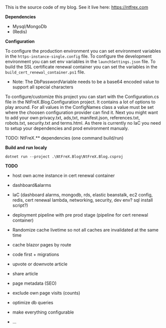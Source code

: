 This is the source code of my blog. See it live here: https://ntfrex.com

**Dependencies**

 - Mysql/MongoDb
 - (Redis)

 **Configuration**
 
To configure the production environment you can set environment variables in the `https-instance-single.config` file.
To configure the development environment you can set env variables in the `launchSettings.json` file. 
To build the SSL certificate renewal container you can set the variables in the `build_cert_renewal_container.ps1` file.
 - Note: The DbPasswordVariable needs to be a base64 encoded value to support all special characters

To configure/customize this project you can start with the Configuration.cs file in the NtFreX.Blog.Configuration project. It contains a lot of options to play around. 
For all values in the ConfigNames class a value must be set where the choosen configuration provider can find it.
Next you might want to add your own privacy.txt, ads,txt, manifest.json, references.txt, robots.txt, security.txt and terms.html.
As there is currently no IaC you need to setup your dependencies and prod environment manualy. 

TODO: NtFreX.** dependencies (one command build/run)

**Build and run localy**

```
dotnet run --project .\NtFreX.Blog\NtFreX.Blog.csproj
```

**TODO**

 - host own acme instance in cert renewal container

 - dashboard&alarms
 - IaC (dashboard alarms, mongodb, rds, elastic beanstalk, ec2 config, redis, cert renewal lambda, networking, security, dev env? sql install script?)
 - deployment pipeline with pre prod stage (pipeline for cert renewal container)
 - Randomize cache livetime so not all caches are invalidated at the same time
 - cache blazor pages by route
 - code first + migrations
 - upvote or downvote article
 - share article
 - page metadata (SEO)
 - exclude own page visits (counts)
 - optimize db queries
 - make everything configurable
 - ...
